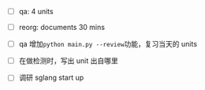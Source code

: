 * [ ] qa: 4 units

* [ ] reorg: documents 30 mins

* [ ] qa 增加`python main.py --review`功能，复习当天的 units

* [ ] 在做检测时，写出 unit 出自哪里

* [ ] 调研 sglang start up